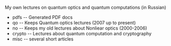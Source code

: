 My own lectures on quantum optics and quantum computations (in Russian)
- pdfs -- Generated PDF docs
- qo -- Keeps Quantum optics lectures (2007 up to present)
- no -- Keeps my old lectures about Nonliear optics (2000-2006)
- crypto -- Lectures about quantum computation and cryptography
- misc -- several short articles

